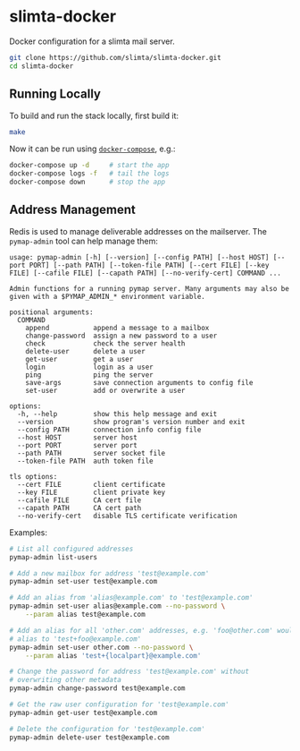 # slimta-docker

Docker configuration for a slimta mail server.

```bash
git clone https://github.com/slimta/slimta-docker.git
cd slimta-docker
```

## Running Locally

To build and run the stack locally, first build it:

```bash
make
```

Now it can be run using [`docker-compose`][1], e.g.:

```bash
docker-compose up -d     # start the app
docker-compose logs -f   # tail the logs
docker-compose down      # stop the app
```

## Address Management

Redis is used to manage deliverable addresses on the mailserver. The
`pymap-admin` tool can help manage them:

```
usage: pymap-admin [-h] [--version] [--config PATH] [--host HOST] [--port PORT] [--path PATH] [--token-file PATH] [--cert FILE] [--key FILE] [--cafile FILE] [--capath PATH] [--no-verify-cert] COMMAND ...

Admin functions for a running pymap server. Many arguments may also be given with a $PYMAP_ADMIN_* environment variable.

positional arguments:
  COMMAND
    append           append a message to a mailbox
    change-password  assign a new password to a user
    check            check the server health
    delete-user      delete a user
    get-user         get a user
    login            login as a user
    ping             ping the server
    save-args        save connection arguments to config file
    set-user         add or overwrite a user

options:
  -h, --help         show this help message and exit
  --version          show program's version number and exit
  --config PATH      connection info config file
  --host HOST        server host
  --port PORT        server port
  --path PATH        server socket file
  --token-file PATH  auth token file

tls options:
  --cert FILE        client certificate
  --key FILE         client private key
  --cafile FILE      CA cert file
  --capath PATH      CA cert path
  --no-verify-cert   disable TLS certificate verification
```

Examples:

```bash
# List all configured addresses
pymap-admin list-users

# Add a new mailbox for address 'test@example.com'
pymap-admin set-user test@example.com

# Add an alias from 'alias@example.com' to 'test@example.com'
pymap-admin set-user alias@example.com --no-password \
    --param alias test@example.com

# Add an alias for all 'other.com' addresses, e.g. 'foo@other.com' would
# alias to 'test+foo@example.com'
pymap-admin set-user other.com --no-password \
    --param alias 'test+{localpart}@example.com'

# Change the password for address 'test@example.com' without
# overwriting other metadata
pymap-admin change-password test@example.com

# Get the raw user configuration for 'test@example.com'
pymap-admin get-user test@example.com

# Delete the configuration for 'test@example.com'
pymap-admin delete-user test@example.com
```

[1]: https://docs.docker.com/compose/reference/
